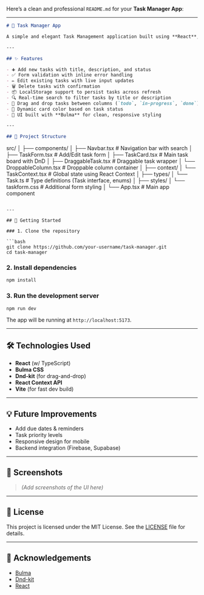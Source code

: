 Here’s a clean and professional `README.md` for your **Task Manager App**:

---

```markdown
# 📝 Task Manager App

A simple and elegant Task Management application built using **React**, **TypeScript**, **Context API**, **Bulma CSS**, and **Dnd-kit**. This app allows users to add, edit, delete, and organize tasks across different statuses using drag and drop.

---

## ✨ Features

- ➕ Add new tasks with title, description, and status
- ✅ Form validation with inline error handling
- ✏️ Edit existing tasks with live input updates
- 🗑️ Delete tasks with confirmation
- 📦 LocalStorage support to persist tasks across refresh
- 🔍 Real-time search to filter tasks by title or description
- 🧱 Drag and drop tasks between columns (`todo`, `in-progress`, `done`)
- 🎨 Dynamic card color based on task status
- 🧭 UI built with **Bulma** for clean, responsive styling

---

## 📁 Project Structure

```

src/
│
├── components/
│   ├── Navbar.tsx             # Navigation bar with search
│   ├── TaskForm.tsx           # Add/Edit task form
│   ├── TaskCard.tsx           # Main task board with DnD
│   ├── DraggableTask.tsx      # Draggable task wrapper
│   └── DroppableColumn.tsx    # Droppable column container
│
├── context/
│   └── TaskContext.tsx        # Global state using React Context
│
├── types/
│   └── Task.ts                # Type definitions (Task interface, enums)
│
├── styles/
│   └── taskform.css           # Additional form styling
│
└── App.tsx                    # Main app component

````

---

## 🚀 Getting Started

### 1. Clone the repository

```bash
git clone https://github.com/your-username/task-manager.git
cd task-manager
````

### 2. Install dependencies

```bash
npm install
```

### 3. Run the development server

```bash
npm run dev
```

The app will be running at `http://localhost:5173`.

---

## 🛠 Technologies Used

* **React** (w/ TypeScript)
* **Bulma CSS**
* **Dnd-kit** (for drag-and-drop)
* **React Context API**
* **Vite** (for fast dev build)

---

## 💡 Future Improvements

* Add due dates & reminders
* Task priority levels
* Responsive design for mobile
* Backend integration (Firebase, Supabase)

---

## 📸 Screenshots

> *(Add screenshots of the UI here)*

---

## 📄 License

This project is licensed under the MIT License. See the [LICENSE](LICENSE) file for details.

---

## 🙌 Acknowledgements

* [Bulma](https://bulma.io/)
* [Dnd-kit](https://dndkit.com/)
* [React](https://react.dev/)

```


```
